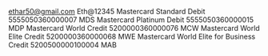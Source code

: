 ethar50@gmail.com
Eth@12345
Mastercard Standard Debit	5555050360000007	MDS
Mastercard Platinum Debit	5555050360000015	MDP
Mastercard World Credit	5200000360000076	MCW
Mastercard World Elite Credit	5200000360000068	MWE
Mastercard World Elite for Business Credit	5200500000100004	MAB
